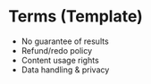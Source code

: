 # Terms (Template)
- No guarantee of results
- Refund/redo policy
- Content usage rights
- Data handling & privacy
